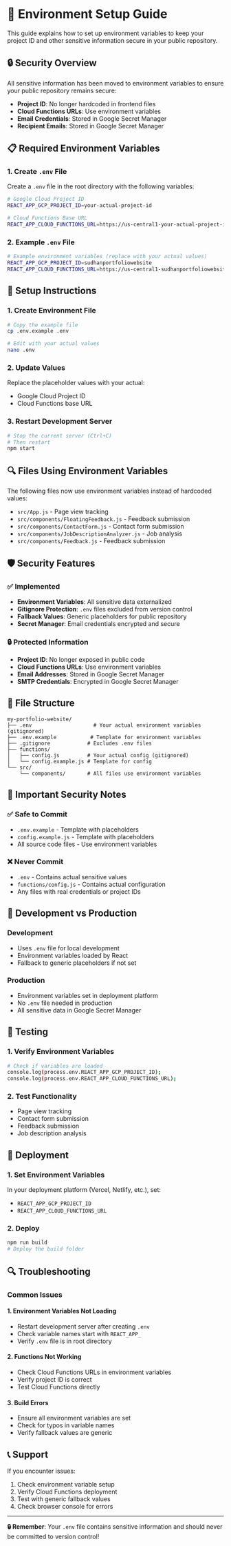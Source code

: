 # 🔧 Environment Setup Guide

This guide explains how to set up environment variables to keep your project ID and other sensitive information secure in your public repository.

## 🔒 Security Overview

All sensitive information has been moved to environment variables to ensure your public repository remains secure:

- **Project ID**: No longer hardcoded in frontend files
- **Cloud Functions URLs**: Use environment variables
- **Email Credentials**: Stored in Google Secret Manager
- **Recipient Emails**: Stored in Google Secret Manager

## 📋 Required Environment Variables

### 1. Create `.env` File

Create a `.env` file in the root directory with the following variables:

```bash
# Google Cloud Project ID
REACT_APP_GCP_PROJECT_ID=your-actual-project-id

# Cloud Functions Base URL
REACT_APP_CLOUD_FUNCTIONS_URL=https://us-central1-your-actual-project-id.cloudfunctions.net
```

### 2. Example `.env` File

```bash
# Example environment variables (replace with your actual values)
REACT_APP_GCP_PROJECT_ID=sudhanportfoliowebsite
REACT_APP_CLOUD_FUNCTIONS_URL=https://us-central1-sudhanportfoliowebsite.cloudfunctions.net
```

## 🚀 Setup Instructions

### 1. Create Environment File

```bash
# Copy the example file
cp .env.example .env

# Edit with your actual values
nano .env
```

### 2. Update Values

Replace the placeholder values with your actual:
- Google Cloud Project ID
- Cloud Functions base URL

### 3. Restart Development Server

```bash
# Stop the current server (Ctrl+C)
# Then restart
npm start
```

## 🔍 Files Using Environment Variables

The following files now use environment variables instead of hardcoded values:

- `src/App.js` - Page view tracking
- `src/components/FloatingFeedback.js` - Feedback submission
- `src/components/ContactForm.js` - Contact form submission
- `src/components/JobDescriptionAnalyzer.js` - Job analysis
- `src/components/Feedback.js` - Feedback submission

## 🛡️ Security Features

### ✅ Implemented
- **Environment Variables**: All sensitive data externalized
- **Gitignore Protection**: `.env` files excluded from version control
- **Fallback Values**: Generic placeholders for public repository
- **Secret Manager**: Email credentials encrypted and secure

### 🔒 Protected Information
- **Project ID**: No longer exposed in public code
- **Cloud Functions URLs**: Use environment variables
- **Email Addresses**: Stored in Google Secret Manager
- **SMTP Credentials**: Encrypted in Google Secret Manager

## 📁 File Structure

```
my-portfolio-website/
├── .env                    # Your actual environment variables (gitignored)
├── .env.example           # Template for environment variables
├── .gitignore            # Excludes .env files
├── functions/
│   ├── config.js         # Your actual config (gitignored)
│   └── config.example.js # Template for config
└── src/
    └── components/       # All files use environment variables
```

## 🚨 Important Security Notes

### ✅ Safe to Commit
- `.env.example` - Template with placeholders
- `config.example.js` - Template with placeholders
- All source code files - Use environment variables

### ❌ Never Commit
- `.env` - Contains actual sensitive values
- `functions/config.js` - Contains actual configuration
- Any files with real credentials or project IDs

## 🔧 Development vs Production

### Development
- Uses `.env` file for local development
- Environment variables loaded by React
- Fallback to generic placeholders if not set

### Production
- Environment variables set in deployment platform
- No `.env` file needed in production
- All sensitive data in Google Secret Manager

## 🧪 Testing

### 1. Verify Environment Variables
```bash
# Check if variables are loaded
console.log(process.env.REACT_APP_GCP_PROJECT_ID);
console.log(process.env.REACT_APP_CLOUD_FUNCTIONS_URL);
```

### 2. Test Functionality
- Page view tracking
- Contact form submission
- Feedback submission
- Job description analysis

## 🚀 Deployment

### 1. Set Environment Variables
In your deployment platform (Vercel, Netlify, etc.), set:
- `REACT_APP_GCP_PROJECT_ID`
- `REACT_APP_CLOUD_FUNCTIONS_URL`

### 2. Deploy
```bash
npm run build
# Deploy the build folder
```

## 🔍 Troubleshooting

### Common Issues

#### 1. Environment Variables Not Loading
- Restart development server after creating `.env`
- Check variable names start with `REACT_APP_`
- Verify `.env` file is in root directory

#### 2. Functions Not Working
- Check Cloud Functions URLs in environment variables
- Verify project ID is correct
- Test Cloud Functions directly

#### 3. Build Errors
- Ensure all environment variables are set
- Check for typos in variable names
- Verify fallback values are generic

## 📞 Support

If you encounter issues:
1. Check environment variable setup
2. Verify Cloud Functions deployment
3. Test with generic fallback values
4. Check browser console for errors

---

**🔒 Remember**: Your `.env` file contains sensitive information and should never be committed to version control!
